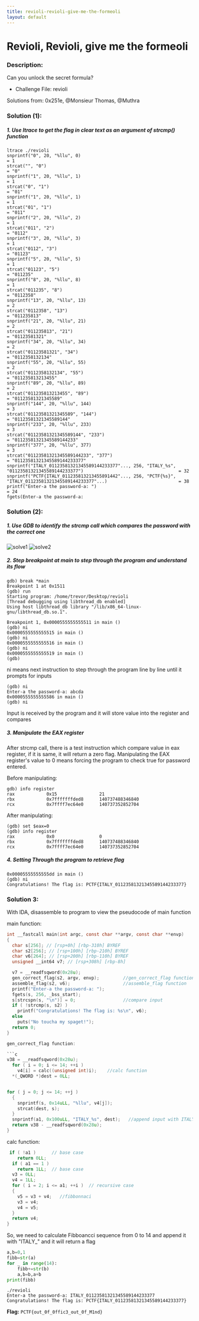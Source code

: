 ```yaml
---
title: revioli-revioli-give-me-the-formeoli
layout: default
---
```


# Revioli, Revioli, give me the formeoli	

### Description: 

Can you unlock the secret formula?

- Challenge File: revioli

Solutions from: 0x251e, @Monsieur Thomas, @Muthra

### Solution (1):

##### 1. Use ltrace to get the flag in clear text as an argument of strcmp() function

```
ltrace ./revioli 
snprintf("0", 20, "%llu", 0)                                                                                                      = 1
strcat("", "0")                                                                                                                   = "0"
snprintf("1", 20, "%llu", 1)                                                                                                      = 1
strcat("0", "1")                                                                                                                  = "01"
snprintf("1", 20, "%llu", 1)                                                                                                      = 1
strcat("01", "1")                                                                                                                 = "011"
snprintf("2", 20, "%llu", 2)                                                                                                      = 1
strcat("011", "2")                                                                                                                = "0112"
snprintf("3", 20, "%llu", 3)                                                                                                      = 1
strcat("0112", "3")                                                                                                               = "01123"
snprintf("5", 20, "%llu", 5)                                                                                                      = 1
strcat("01123", "5")                                                                                                              = "011235"
snprintf("8", 20, "%llu", 8)                                                                                                      = 1
strcat("011235", "8")                                                                                                             = "0112358"
snprintf("13", 20, "%llu", 13)                                                                                                    = 2
strcat("0112358", "13")                                                                                                           = "011235813"
snprintf("21", 20, "%llu", 21)                                                                                                    = 2
strcat("011235813", "21")                                                                                                         = "01123581321"
snprintf("34", 20, "%llu", 34)                                                                                                    = 2
strcat("01123581321", "34")                                                                                                       = "0112358132134"
snprintf("55", 20, "%llu", 55)                                                                                                    = 2
strcat("0112358132134", "55")                                                                                                     = "011235813213455"
snprintf("89", 20, "%llu", 89)                                                                                                    = 2
strcat("011235813213455", "89")                                                                                                   = "01123581321345589"
snprintf("144", 20, "%llu", 144)                                                                                                  = 3
strcat("01123581321345589", "144")                                                                                                = "01123581321345589144"
snprintf("233", 20, "%llu", 233)                                                                                                  = 3
strcat("01123581321345589144", "233")                                                                                             = "01123581321345589144233"
snprintf("377", 20, "%llu", 377)                                                                                                  = 3
strcat("01123581321345589144233", "377")                                                                                          = "01123581321345589144233377"
snprintf("ITALY_01123581321345589144233377"..., 256, "ITALY_%s", "01123581321345589144233377")                                    = 32
snprintf("PCTF{ITALY_011235813213455891442"..., 256, "PCTF{%s}", "ITALY_01123581321345589144233377"...)                           = 38
printf("Enter-a the password-a: ")                                                                                                = 24
fgets(Enter-a the password-a: 

```

### Solution (2): 

##### 1. Use GDB to identify the strcmp call which compares the password with the correct one

![solve1](solve1.png)
![solve2](solve2.png)

##### 2. Step breakpoint at main to step through the program and understand its flow

```
gdb) break *main
Breakpoint 1 at 0x1511
(gdb) run
Starting program: /home/trevor/Desktop/revioli 
[Thread debugging using libthread_db enabled]
Using host libthread_db library "/lib/x86_64-linux-gnu/libthread_db.so.1".

Breakpoint 1, 0x0000555555555511 in main ()
(gdb) ni
0x0000555555555515 in main ()
(gdb) ni
0x0000555555555516 in main ()
(gdb) ni
0x0000555555555519 in main ()
(gdb) 
```

ni means next instruction to step through the program line by line until it prompts for inputs

```
(gdb) ni
Enter-a the password-a: abcda
0x0000555555555586 in main ()
(gdb) ni
```

Input is received by the program and it will store value into the register and compares

##### 3. Manipulate the EAX register

After strcmp call, there is a test instruction which compare value in eax register, if it is same, it will return a zero flag. 
Manipulating the EAX register's value to 0 means forcing the program to check true for password entered. 

Before manipulating:
```
gdb) info register
rax            0x15                21
rbx            0x7fffffffded8      140737488346840
rcx            0x7ffff7ec64e0      140737352852704
```

After manipulating:
```
(gdb) set $eax=0
(gdb) info register
rax            0x0                 0
rbx            0x7fffffffded8      140737488346840
rcx            0x7ffff7ec64e0      140737352852704
```
##### 4. Setting Through the program to retrieve flag

```
0x00005555555555dd in main ()
(gdb) ni
Congratulations! The flag is: PCTF{ITALY_01123581321345589144233377}
```

### Solution 3:

With IDA, disassemble to program to view the pseudocode of main function

main function: 

```c
int __fastcall main(int argc, const char **argv, const char **envp)
{
  char s[256]; // [rsp+0h] [rbp-310h] BYREF
  char s2[256]; // [rsp+100h] [rbp-210h] BYREF
  char v6[264]; // [rsp+200h] [rbp-110h] BYREF
  unsigned __int64 v7; // [rsp+308h] [rbp-8h]

  v7 = __readfsqword(0x28u);                    
  gen_correct_flag(s2, argv, envp);         //gen_correct_flag function
  assemble_flag(s2, v6);                    //assemble_flag function
  printf("Enter-a the password-a: ");
  fgets(s, 256, _bss_start);                
  s[strcspn(s, "\n")] = 0;                  //compare input
  if ( !strcmp(s, s2) )                         
    printf("Congratulations! The flag is: %s\n", v6);
  else
    puts("No toucha my spaget!");
  return 0;
}

gen_correct_flag function:

```c
v38 = __readfsqword(0x28u);
  for ( i = 0; i <= 14; ++i )
    v4[i] = calc((unsigned int)i);    //calc function
  *(_QWORD *)dest = 0LL;


for ( j = 0; j <= 14; ++j )
  {
    snprintf(s, 0x14uLL, "%llu", v4[j]);
    strcat(dest, s);
  }
  snprintf(a1, 0x100uLL, "ITALY_%s", dest);   //append input with ITALY_
  return v38 - __readfsqword(0x28u);
}
```

calc function: 
```c
 if ( !a1 )      // base case
    return 0LL;
  if ( a1 == 1 )
    return 1LL;  // base case
  v3 = 0LL;
  v4 = 1LL;
  for ( i = 2; i <= a1; ++i )  // recursive case
  {
    v5 = v3 + v4;   //fibbonnaci 
    v3 = v4;
    v4 = v5;
  }
  return v4;
}
```

So, we need to calculate Fibboancci sequence from 0 to 14 and append it with "ITALY_" and it will return a flag

```py
a,b=0,1
fibb=str(a)
for _ in range(14):
    fibb+=str(b)
    a,b=b,a+b
print(fibb)
```

```
./revioli
Enter-a the password-a: ITALY_01123581321345589144233377
Congratulations! The flag is: PCTF{ITALY_01123581321345589144233377}
```

**Flag:** `PCTF{out_0f_0ffic3_out_0f_M1nd}`
